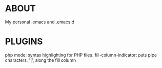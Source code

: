 ABOUT
=====

My personal .emacs and .emacs.d 

PLUGINS
=======
php mode: syntax highlighting for PHP files.
fill-column-indicator: puts pipe characters, '|', along the fill
column
